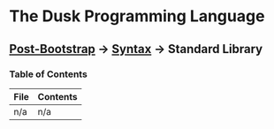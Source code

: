 # The Dusk Programming Language

## [Post-Bootstrap](../../README.md) -> [Syntax](../README.md) -> Standard Library

### Table of Contents

| File   | Contents |
| ------ | -------- |
| n/a    | n/a      |

